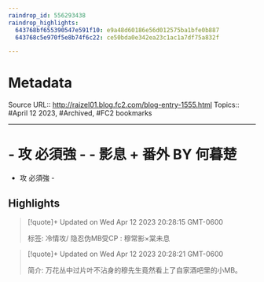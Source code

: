 ```yaml
---
raindrop_id: 556293438
raindrop_highlights:
  643768bf655390547e591f10: e9a48d60186e56d012575ba1bfe0b887
  643768c5e970f5e8b74f6c22: ce50bda0e342ea23c1ac1a7df75a832f

---
```


# Metadata
Source URL:: http://raizel01.blog.fc2.com/blog-entry-1555.html
Topics:: #April 12 2023, #Archived, #FC2 bookmarks

---
# - 攻 必須強 - - 影息 + 番外 BY 何暮楚

- 攻 必須強 -

## Highlights

> [!quote]+ Updated on Wed Apr 12 2023 20:28:15 GMT-0600
>
> 标签: 冷情攻/ 隐忍伪MB受CP : 穆常影×棠未息

> [!quote]+ Updated on Wed Apr 12 2023 20:28:21 GMT-0600
>
> 简介: 万花丛中过片叶不沾身的穆先生竟然看上了自家酒吧里的小MB。
